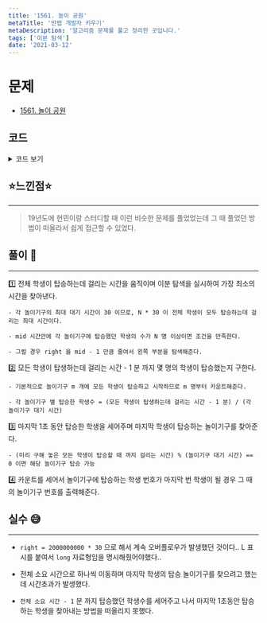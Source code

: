 ```yaml
---
title: '1561. 놀이 공원'
metaTitle: '만렙 개발자 키우기'
metaDescription: '알고리즘 문제를 풀고 정리한 곳입니다.'
tags: ['이분 탐색']
date: '2021-03-12'
---
```


# 문제
- [1561. 놀이 공원](https://www.acmicpc.net/problem/1561)

## 코드

<details><summary> 코드 보기 </summary>

``` java
import java.io.BufferedReader;
import java.io.IOException;
import java.io.InputStreamReader;
import java.util.StringTokenizer;

public class Q1561 {
    static int n, m, time[];
    public static void main(String[] args) throws IOException {
        init();
        solution();
    }

    private static void solution() {
        if(n <= m) {
            System.out.println(n);
            return;
        }
        long left = 0, right = 2000000000L * 30L, ret = 0;
        while(left <= right){
            long mid = (left + right) / 2;
            if(check(mid)) {
                right = mid - 1;
                ret = mid;
            }
            else left = mid + 1;
        }

        // 모든 아이들이 탑승하기 1초 전까지 탑승한 아이들의 수를 구한다. -> ret - 1
        int children = m;
        for (int i = 0; i < m; i++)
            children += (ret - 1) / time[i];

        // 모든 아이들이 탑승할 때의 시간
        for (int i = 0; i < m; i++) {
            if(ret % time[i] == 0)
                children += 1;
            if(children == n){
                System.out.println(i + 1);
                return;
            }
        }
    }

    private static boolean check(long mid) {
        long ret = 0;
        for (int i = 0; i < m; i++) {
            ret += (mid / time[i]);
        }
        // 시작부터 모든 놀이기구에 1명씩 탑승하기 때문에 m 명 제외
        return ret >= n - m;
    }

    private static void init() throws IOException {
        BufferedReader br = new BufferedReader(new InputStreamReader(System.in));
        StringTokenizer st = new StringTokenizer(br.readLine());
        n = stoi(st.nextToken());
        m = stoi(st.nextToken());
        time = new int[m];
        st = new StringTokenizer(br.readLine());
        for (int i = 0; i < m; i++) {
            time[i] = stoi(st.nextToken());
        }
    }

    private static int stoi(String str) {
        return Integer.parseInt(str);
    }
}
/*
1987654321 2
15 14
 */
```

</details>

## ⭐️느낀점⭐️
<hr/>

> 19년도에 현민이랑 스터디할 때 이런 비슷한 문제를 풀었었는데 그 때 풀었던 방법이 떠올라서 쉽게 접근할 수 있었다.

## 풀이 📣
<hr/>

1️⃣ 전체 학생이 탑승하는데 걸리는 시간을 움직이며 이분 탐색을 실시하여 가장 최소의 시간을 찾아낸다.

    - 각 놀이기구의 최대 대기 시간이 30 이므로, N * 30 이 전체 학생이 모두 탑승하는데 걸리는 최대 시간이다.

    - mid 시간안에 각 놀이기구에 탑승했던 학생의 수가 N 명 이상이면 조건을 만족한다.

    - 그럴 경우 right 을 mid - 1 만큼 줄여서 왼쪽 부분을 탐색해준다.


2️⃣ 모든 학생이 탑생하는데 걸리는 시간 - 1 분 까지 몇 명의 학생이 탑승했는지 구한다.

    - 기본적으로 놀이기구 m 개에 모든 학생이 탑승하고 시작하므로 m 명부터 카운트해준다.

    - 각 놀이기구 별 탑승한 학생수 = (모든 학생이 탑생하는데 걸리는 시간 - 1 분) / (각 놀이기구 대기 시간)


3️⃣ 마지막 1초 동안 탑승한 학생을 세어주며 마지막 학생이 탑승하는 놀이기구를 찾아준다.

    - (미리 구해 놓은 모든 학생이 탑승할 때 까지 걸리는 시간) % (놀이기구 대기 시간) == 0 이면 해당 놀이기구 탑승 가능


4️⃣ 카운트를 세어서 놀이기구에 탑승하는 학생 번호가 마지막 번 학생이 될 경우 그 때의 놀이기구 번호를 출력해준다.

## 실수 😅
<hr/>

- `right = 2000000000 * 30` 으로 해서 계속 오버플로우가 발생했던 것이다.. L 표시를 붙여서 `long` 자료형임을 명시해줬어야했다..

- 전체 소요 시간으로 하나씩 이동하며 마지막 학생의 탑승 놀이기구를 찾으려고 했는데 시간초과가 발생했다.

- `전체 소요 시간 - 1` 분 까지 탑승했던 학생수를 세어주고 나서 마지막 1초동안 탑승하는 학생을 찾아내는 방법을 떠올리지 못했다.



